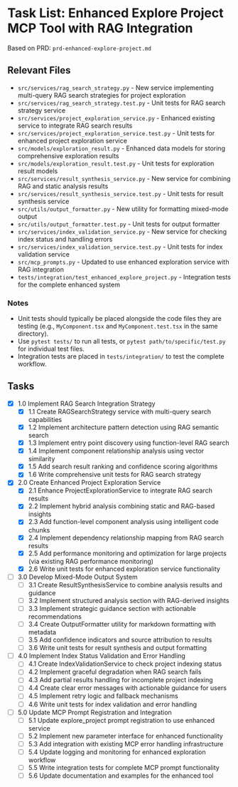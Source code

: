 # Task List: Enhanced Explore Project MCP Tool with RAG Integration

Based on PRD: `prd-enhanced-explore-project.md`

## Relevant Files

- `src/services/rag_search_strategy.py` - New service implementing multi-query RAG search strategies for project exploration
- `src/services/rag_search_strategy.test.py` - Unit tests for RAG search strategy service
- `src/services/project_exploration_service.py` - Enhanced existing service to integrate RAG search results
- `src/services/project_exploration_service.test.py` - Unit tests for enhanced project exploration service
- `src/models/exploration_result.py` - Enhanced data models for storing comprehensive exploration results
- `src/models/exploration_result.test.py` - Unit tests for exploration result models
- `src/services/result_synthesis_service.py` - New service for combining RAG and static analysis results
- `src/services/result_synthesis_service.test.py` - Unit tests for result synthesis service
- `src/utils/output_formatter.py` - New utility for formatting mixed-mode output
- `src/utils/output_formatter.test.py` - Unit tests for output formatter
- `src/services/index_validation_service.py` - New service for checking index status and handling errors
- `src/services/index_validation_service.test.py` - Unit tests for index validation service
- `src/mcp_prompts.py` - Updated to use enhanced exploration service with RAG integration
- `tests/integration/test_enhanced_explore_project.py` - Integration tests for the complete enhanced system

### Notes

- Unit tests should typically be placed alongside the code files they are testing (e.g., `MyComponent.tsx` and `MyComponent.test.tsx` in the same directory).
- Use `pytest tests/` to run all tests, or `pytest path/to/specific/test.py` for individual test files.
- Integration tests are placed in `tests/integration/` to test the complete workflow.

## Tasks

- [x] 1.0 Implement RAG Search Integration Strategy
  - [x] 1.1 Create RAGSearchStrategy service with multi-query search capabilities
  - [x] 1.2 Implement architecture pattern detection using RAG semantic search
  - [x] 1.3 Implement entry point discovery using function-level RAG search
  - [x] 1.4 Implement component relationship analysis using vector similarity
  - [x] 1.5 Add search result ranking and confidence scoring algorithms
  - [x] 1.6 Write comprehensive unit tests for RAG search strategy

- [x] 2.0 Create Enhanced Project Exploration Service
  - [x] 2.1 Enhance ProjectExplorationService to integrate RAG search results
  - [x] 2.2 Implement hybrid analysis combining static and RAG-based insights
  - [x] 2.3 Add function-level component analysis using intelligent code chunks
  - [x] 2.4 Implement dependency relationship mapping from RAG search results
  - [x] 2.5 Add performance monitoring and optimization for large projects (via existing RAG performance monitoring)
  - [x] 2.6 Write unit tests for enhanced exploration service functionality

- [ ] 3.0 Develop Mixed-Mode Output System
  - [ ] 3.1 Create ResultSynthesisService to combine analysis results and guidance
  - [ ] 3.2 Implement structured analysis section with RAG-derived insights
  - [ ] 3.3 Implement strategic guidance section with actionable recommendations
  - [ ] 3.4 Create OutputFormatter utility for markdown formatting with metadata
  - [ ] 3.5 Add confidence indicators and source attribution to results
  - [ ] 3.6 Write unit tests for result synthesis and output formatting

- [ ] 4.0 Implement Index Status Validation and Error Handling
  - [ ] 4.1 Create IndexValidationService to check project indexing status
  - [ ] 4.2 Implement graceful degradation when RAG search fails
  - [ ] 4.3 Add partial results handling for incomplete project indexing
  - [ ] 4.4 Create clear error messages with actionable guidance for users
  - [ ] 4.5 Implement retry logic and fallback mechanisms
  - [ ] 4.6 Write unit tests for index validation and error handling

- [ ] 5.0 Update MCP Prompt Registration and Integration
  - [ ] 5.1 Update explore_project prompt registration to use enhanced service
  - [ ] 5.2 Implement new parameter interface for enhanced functionality
  - [ ] 5.3 Add integration with existing MCP error handling infrastructure
  - [ ] 5.4 Update logging and monitoring for enhanced exploration workflow
  - [ ] 5.5 Write integration tests for complete MCP prompt functionality
  - [ ] 5.6 Update documentation and examples for the enhanced tool
